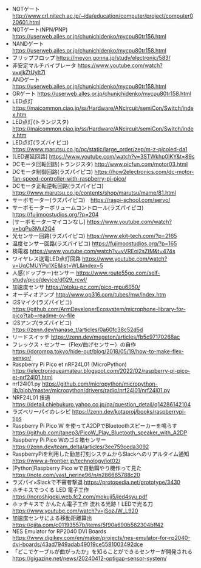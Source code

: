 - NOTゲート http://www.crl.nitech.ac.jp/~ida/education/computer/project/computer020601.html
- NOTゲート(NPN/PNP) https://userweb.alles.or.jp/chunichidenko/mycpu80tr156.html
- NANDゲート https://userweb.alles.or.jp/chunichidenko/mycpu80tr158.html
- フリップフロップ https://meyon.gonna.jp/study/electronic/583/
- 非安定マルチバイブレータ https://www.youtube.com/watch?v=xjkZtUyIt7I
- ANDゲート https://userweb.alles.or.jp/chunichidenko/mycpu80tr158.html
- ORゲート https://userweb.alles.or.jp/chunichidenko/mycpu80tr158.html
- LED点灯 https://maicommon.ciao.jp/ss/Hardware/ANcircuit/semiCon/Switch/index.htm
- LED点灯(トランジスタ) https://maicommon.ciao.jp/ss/Hardware/ANcircuit/semiCon/Switch/index.htm
- LED点灯(ラズパイピコ) https://www.marutsu.co.jp/pc/static/large_order/zep/m-z-picoled-da1
- [LED遅延回路] https://www.youtube.com/watch?v=3STWkhp0IKY&t=89s
- DCモータ回転回路(トランジスタ) http://www.picfun.com/motor03.html
- DCモータ制御回路(ラズパイピコ) https://how2electronics.com/dc-motor-fan-speed-controller-with-raspberry-pi-pico/
- DCモータ正転逆転回路(ラズパイピコ) https://www.marutsu.co.jp/contents/shop/marutsu/mame/81.html
- サーボモーター(ラズパイピコ)　https://raspi-school.com/servo/
- サーボモーターボリュームコントロール(ラズパイピコ)　https://fujimoostudios.org/?p=204
- [サーボモーターマイコンなし] https://www.youtube.com/watch?v=bqPu3Mul2Q4
- 光センサー回路(ラズパイピコ) https://www.ekit-tech.com/?p=2165
- 温度センサー回路(ラズパイピコ) https://fujimoostudios.org/?p=165
- 検電器 https://www.youtube.com/watch?v=vVREoi2sZIM&t=474s
- ワイヤレス送電LED点灯回路 https://www.youtube.com/watch?v=UqCMUYPu1XE&list=WL&index=5
- 人感(ドップラー)センサー https://www.route55go.com/self-study/pico/device/d029_rcwl/
- 加速度センサ https://otoku-pc.com/pico-mpu6050/
- オーディオアンプ http://www.op316.com/tubes/mw/index.htm
- I2Sマイク(ラズパイピコ) https://github.com/ArmDeveloperEcosystem/microphone-library-for-pico?tab=readme-ov-file
- I2Sアンプ(ラズパイピコ) https://zenn.dev/nanase_t/articles/0a60fc38c52d5d
- リードスイッチ https://zenn.dev/megeton/articles/fb5c97170268ac
- フレックス・センサー（Flex/曲げセンサー）の自作 https://dorompa.tokyo/hide-out/blog/2018/05/19/how-to-make-flex-sensor/
- Raspberry Pi Pico et nRF24L01 (MicroPython) https://electroniqueamateur.blogspot.com/2022/02/raspberry-pi-pico-et-nrf24l01.html
- nrf24l01.py https://github.com/micropython/micropython-lib/blob/master/micropython/drivers/radio/nrf24l01/nrf24l01.py
- NRF24L01 技適 https://detail.chiebukuro.yahoo.co.jp/qa/question_detail/q14286142104
- ラズベリーパイのレシピ https://zenn.dev/kotaproj/books/raspberrypi-tips
- Raspberry Pi Pico W を使ってA2DPでBluetoothスピーカーを鳴らす https://github.com/tanep3/PicoW_Play_Bluetooth_speaker_with_A2DP
- Raspberry Pi Pico Wのゴミ箱センサー https://zenn.dev/team_delta/articles/3ee759ceda3092
- RaspberryPiを利用した勤怠打刻システムからSlackへのリアルタイム通知 https://www.a-frontier.jp/technology/iot02/
- [Python]Raspberry Pico wで自動餌やり機作って見た https://note.com/vast_nerine96/n/n286665788c20
- ラズパイ×Slackで不審者撃退 https://protopedia.net/prototype/3430
- ホチキスでつくる LED 電子工作 https://noroshigeki.web.fc2.com/mokuji5/led4syu.pdf
- ホッチキスで かんたん電子工作 流れる光跡！LEDで光る刀 https://www.youtube.com/watch?v=jSozJW_L920
- 加速度センサによる移動距離算出 https://qiita.com/c01193557b/items/5f90a690b562304bff42
- NES Emulator for RP2040 DVI Boards https://www.digikey.com/en/maker/projects/nes-emulator-for-rp2040-dvi-boards/43ad7949adab49019ce5581003492dce
- 「どこでケーブルが曲がったか」を知ることができるセンサーが開発される https://gigazine.net/news/20240412-optigap-sensor-system/